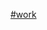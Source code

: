 [#work](https://prod.liveshare.vsengsaas.visualstudio.com/join?33BDCD0E2C3A84535AD5FC7EBBCD8E631BB1)